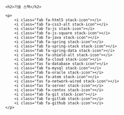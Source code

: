 <!DOCTYPE html>
<html lang="en">
<head>
    <meta charset="UTF-8">
    <meta name="viewport" content="width=device-width, initial-scale=1.0">
    <title>기술 스택</title>
    <link rel="stylesheet" href="https://cdnjs.cloudflare.com/ajax/libs/font-awesome/5.15.3/css/all.min.css">
    <style>
        body {
            font-family: 'Arial', sans-serif;
            margin: 20px;
        }
        .stack-icon {
            font-size: 2em;
            margin-right: 10px;
        }
    </style>
</head>
<body>

    <h2>기술 스택</h2>

    <p>
        <i class="fab fa-html5 stack-icon"></i>
        <i class="fab fa-css3-alt stack-icon"></i>
        <i class="fab fa-js stack-icon"></i>
        <i class="fab fa-js-square stack-icon"></i>
        <i class="fab fa-java stack-icon"></i>
        <i class="fab fa-spring stack-icon"></i>
        <i class="fab fa-spring-stack stack-icon"></i>
        <i class="fab fa-spring-data stack-icon"></i>
        <i class="fas fa-shield-alt stack-icon"></i>
        <i class="fab fa-cloud stack-icon"></i>
        <i class="fas fa-database stack-icon"></i>
        <i class="fab fa-mysql stack-icon"></i>
        <i class="fab fa-oracle stack-icon"></i>
        <i class="fas fa-atom stack-icon"></i>
        <i class="fas fa-network-wired stack-icon"></i>
        <i class="fas fa-server stack-icon"></i>
        <i class="fab fa-centos stack-icon"></i>
        <i class="fab fa-git stack-icon"></i>
        <i class="fab fa-gitlab stack-icon"></i>
        <i class="fab fa-github stack-icon"></i>
    </p>

</body>
</html>
